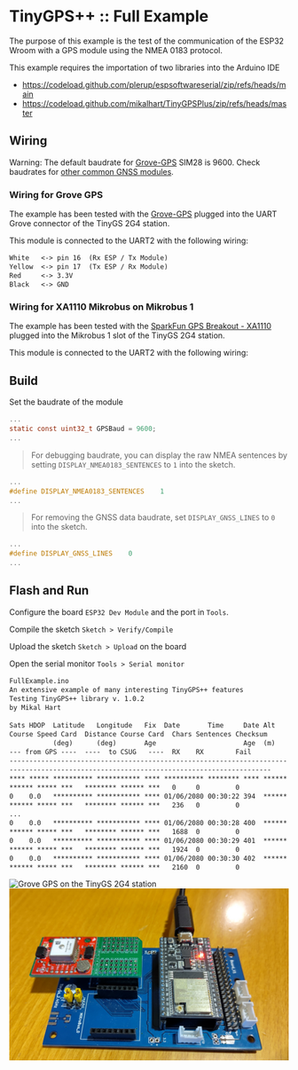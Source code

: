 # TinyGPS++ :: Full Example

The purpose of this example is the test of the communication of the ESP32 Wroom with a GPS module using the NMEA 0183 protocol.

This example requires the importation of two libraries into the Arduino IDE
* https://codeload.github.com/plerup/espsoftwareserial/zip/refs/heads/main
* https://codeload.github.com/mikalhart/TinyGPSPlus/zip/refs/heads/master

## Wiring

Warning: The default baudrate for [Grove-GPS](https://wiki.seeedstudio.com/Grove-GPS/) SIM28 is 9600. Check baudrates for [other common GNSS modules](https://github.com/CampusIoT/orbimote/blob/master/gnss_modules.md).

### Wiring for Grove GPS
The example has been tested with the [Grove-GPS](https://wiki.seeedstudio.com/Grove-GPS/) plugged into the UART Grove connector of the TinyGS 2G4 station.

This module is connected to the UART2 with the following wiring:

	White	<->	pin 16	(Rx ESP / Tx Module)
	Yellow 	<->	pin 17  (Tx ESP / Rx Module)
	Red 	<->	3.3V
	Black	<->	GND


### Wiring for XA1110 Mikrobus on Mikrobus 1

The example has been tested with the [SparkFun GPS Breakout - XA1110](https://learn.sparkfun.com/tutorials/sparkfun-gps-breakout---xa1110-qwiic-hookup-guide) plugged into the Mikrobus 1 slot of the TinyGS 2G4 station.

This module is connected to the UART2 with the following wiring:

## Build

Set the baudrate of the module

```c
...
static const uint32_t GPSBaud = 9600;
...
```



> For debugging baudrate, you can display the raw NMEA sentences by setting `DISPLAY_NMEA0183_SENTENCES` to `1` into the sketch.

```c
...
#define DISPLAY_NMEA0183_SENTENCES    1
...
```

> For removing the GNSS data baudrate, set `DISPLAY_GNSS_LINES` to `0` into the sketch.

```c
...
#define DISPLAY_GNSS_LINES    0
...
```

## Flash and Run

Configure the board `ESP32 Dev Module` and the port in `Tools`.

Compile the sketch `Sketch > Verify/Compile`

Upload the sketch `Sketch > Upload` on the board

Open the serial monitor `Tools > Serial monitor`

```
FullExample.ino
An extensive example of many interesting TinyGPS++ features
Testing TinyGPS++ library v. 1.0.2
by Mikal Hart

Sats HDOP  Latitude   Longitude   Fix  Date       Time     Date Alt    Course Speed Card  Distance Course Card  Chars Sentences Checksum
           (deg)      (deg)       Age                      Age  (m)    --- from GPS ----  ----  to CSUG   ----  RX    RX        Fail
----------------------------------------------------------------------------------------------------------------------------------------
**** ***** ********** *********** **** ********** ******** **** ****** ****** ***** ***   ******** ****** ***   0     0         0        
0    0.0   ********** *********** **** 01/06/2080 00:30:22 394  ****** ****** ***** ***   ******** ****** ***   236   0         0        
...
0    0.0   ********** *********** **** 01/06/2080 00:30:28 400  ****** ****** ***** ***   ******** ****** ***   1688  0         0        
0    0.0   ********** *********** **** 01/06/2080 00:30:29 401  ****** ****** ***** ***   ******** ****** ***   1924  0         0        
0    0.0   ********** *********** **** 01/06/2080 00:30:30 402  ****** ****** ***** ***   ******** ****** ***   2160  0         0        
```


![Grove GPS on the TinyGS 2G4 station](Grove_GPS.jpg) 
![Mikrobus GPS on the TinyGS 2G4 station](esp32+xa1110-mikrobus.jpg) 
